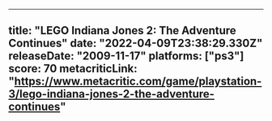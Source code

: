 
---
title: "LEGO Indiana Jones 2: The Adventure Continues"
date: "2022-04-09T23:38:29.330Z"
releaseDate: "2009-11-17"
platforms: ["ps3"]
score: 70
metacriticLink: "https://www.metacritic.com/game/playstation-3/lego-indiana-jones-2-the-adventure-continues"
---
